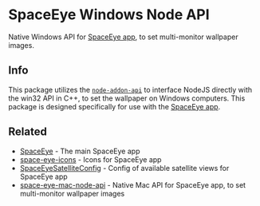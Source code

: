 # SpaceEye Windows Node API

Native Windows API for [SpaceEye app](https://github.com/KYDronePilot/SpaceEye),
to set multi-monitor wallpaper images.

## Info

This package utilizes the
[`node-addon-api`](https://github.com/nodejs/node-addon-api) to interface NodeJS
directly with the win32 API in C++, to set the wallpaper on Windows computers.
This package is designed specifically for use with the [SpaceEye
app](https://github.com/KYDronePilot/SpaceEye).

## Related

- [SpaceEye](https://github.com/KYDronePilot/SpaceEye) - The main SpaceEye app
- [space-eye-icons](https://github.com/KYDronePilot/space-eye-icons) - Icons for
  SpaceEye app
- [SpaceEyeSatelliteConfig](https://github.com/KYDronePilot/SpaceEyeSatelliteConfig) -
  Config of available satellite views for SpaceEye app
- [space-eye-mac-node-api](https://github.com/KYDronePilot/space-eye-mac-node-api) -
  Native Mac API for SpaceEye app, to set multi-monitor wallpaper images
